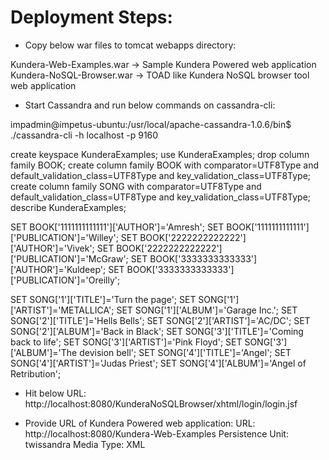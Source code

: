 Deployment Steps:
==================================

* Copy below war files to tomcat webapps directory:

Kundera-Web-Examples.war  -> Sample Kundera Powered web application
Kundera-NoSQL-Browser.war -> TOAD like Kundera NoSQL browser tool web application

* Start Cassandra and run below commands on cassandra-cli:

impadmin@impetus-ubuntu:/usr/local/apache-cassandra-1.0.6/bin$ ./cassandra-cli -h localhost -p 9160

create keyspace KunderaExamples;
use KunderaExamples;
drop column family BOOK;
create column family BOOK with comparator=UTF8Type and default_validation_class=UTF8Type and key_validation_class=UTF8Type;
create column family SONG with comparator=UTF8Type and default_validation_class=UTF8Type and key_validation_class=UTF8Type;
describe KunderaExamples;

SET BOOK['1111111111111']['AUTHOR']='Amresh';
SET BOOK['1111111111111']['PUBLICATION']='Willey';
SET BOOK['2222222222222']['AUTHOR']='Vivek';
SET BOOK['2222222222222']['PUBLICATION']='McGraw';
SET BOOK['3333333333333']['AUTHOR']='Kuldeep';
SET BOOK['3333333333333']['PUBLICATION']='Oreilly';

SET SONG['1']['TITLE']='Turn the page';
SET SONG['1']['ARTIST']='METALLICA';
SET SONG['1']['ALBUM']='Garage Inc.';
SET SONG['2']['TITLE']='Hells Bells';
SET SONG['2']['ARTIST']='AC/DC';
SET SONG['2']['ALBUM']='Back in Black';
SET SONG['3']['TITLE']='Coming back to life';
SET SONG['3']['ARTIST']='Pink Floyd';
SET SONG['3']['ALBUM']='The devision bell';
SET SONG['4']['TITLE']='Angel';
SET SONG['4']['ARTIST']='Judas Priest';
SET SONG['4']['ALBUM']='Angel of Retribution';


* Hit below URL:
http://localhost:8080/KunderaNoSQLBrowser/xhtml/login/login.jsf

* Provide URL of Kundera Powered web application:
URL: http://localhost:8080/Kundera-Web-Examples
Persistence Unit: twissandra
Media Type: XML
